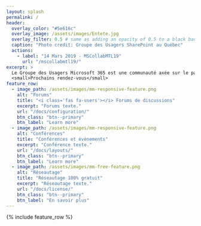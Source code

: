 ```yaml
---
layout: splash
permalink: /
header:
  overlay_color: "#5e616c"
  overlay_image: /assets/images/Entete.jpg
  overlay_filter: 0.5 # same as adding an opacity of 0.5 to a black background
  caption: "Photo credit: Groupe des Usagers SharePoint au Québec"
  actions:
    - label: "14 Mars 2019 - MSCollabMTL19"
      url: "/mscollabmtl19/"
excerpt: >
  Le Groupe des Usagers Microsoft 365 est une communauté axée sur le partage des connaissances et des usages des offres Microsoft 365 et Office 365 de Microsoft.<br />
  <small>Prochains rendez-vous</small>
feature_row:
  - image_path: /assets/images/mm-responsive-feature.png
    alt: "Forums"
    title: "<i class='fas fa-users'></i> Forums de discussions"
    excerpt: "Forums texte."
    url: "/docs/configuration/"
    btn_class: "btn--primary"
    btn_label: "Learn more"
  - image_path: /assets/images/mm-responsive-feature.png
    alt: "Conférences"
    title: "Conférences et évènements"
    excerpt: "Conférence texte."
    url: "/docs/layouts/"
    btn_class: "btn--primary"
    btn_label: "Learn more"
  - image_path: /assets/images/mm-free-feature.png
    alt: "Réseautage"
    title: "Réseautage 100% gratuit"
    excerpt: "Réseautage texte."
    url: "/docs/license/"
    btn_class: "btn--primary"
    btn_label: "En savoir plus"      
---
```


{% include feature_row %}
